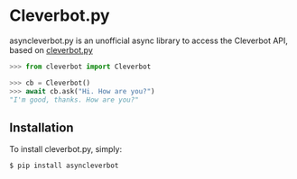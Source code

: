 # Cleverbot.py

asyncleverbot.py is an unofficial async library to access the Cleverbot API, based on [cleverbot.py](https://github.com/folz/cleverbot.py)

```python
>>> from cleverbot import Cleverbot

>>> cb = Cleverbot()
>>> await cb.ask("Hi. How are you?")
"I'm good, thanks. How are you?"
```

## Installation

To install cleverbot.py, simply:

```bash
$ pip install asyncleverbot
```
